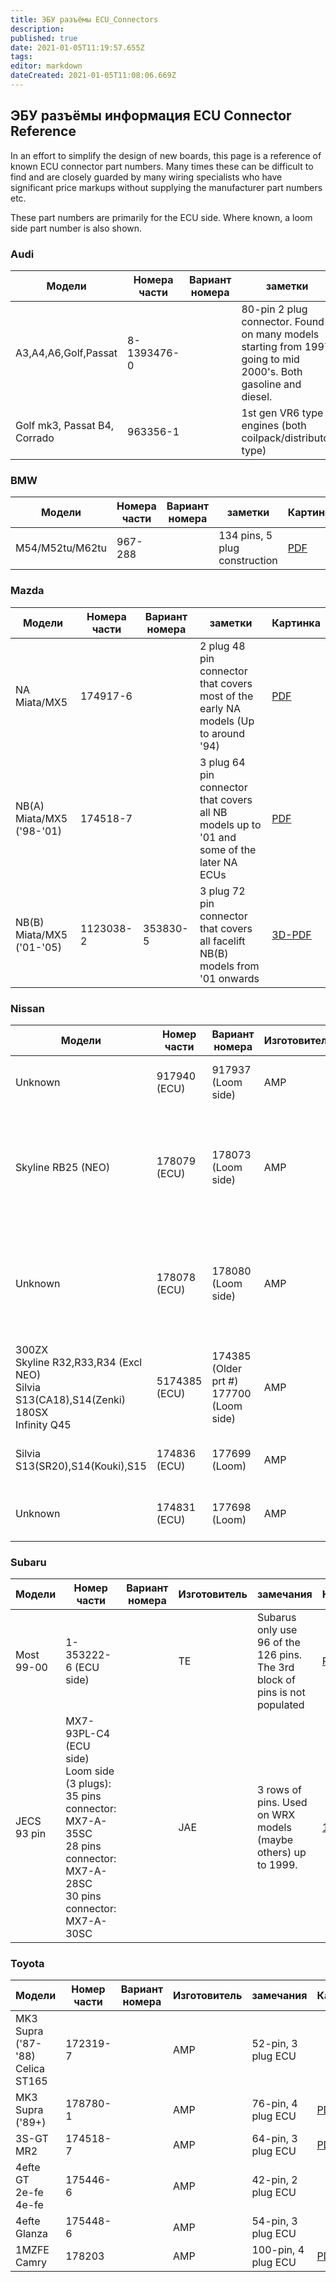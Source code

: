 ```yaml
---
title: ЭБУ разъёмы ECU_Connectors
description: 
published: true
date: 2021-01-05T11:19:57.655Z
tags: 
editor: markdown
dateCreated: 2021-01-05T11:08:06.669Z
---
```


ЭБУ разъёмы информация ECU Connector Reference
-----------------------

In an effort to simplify the design of new boards, this page is a reference of known ECU connector part numbers. Many times these can be difficult to find and are closely guarded by many wiring specialists who have significant price markups without supplying the manufacturer part numbers etc.

These part numbers are primarily for the ECU side. Where known, a loom side part number is also shown.

### Audi
| Модели | Номера части | Вариант номера | заметки | Картинка                                                                                                                                                                                    |
|------------------------------|-------------|--------------------------|-----------------------------------------------------------------------------------------------------------------|------------------------------------------------------------------------------------------------------------------------------------------------------------------------------------------|
| A3,A4,A6,Golf,Passat         | 8-1393476-0 |                          | 80-pin 2 plug connector. Found on many models starting from 1997 going to mid 2000's. Both gasoline and diesel. | [PDF](https://www.te.com/commerce/DocumentDelivery/DDEController?Action=showdoc&DocId=Customer+View+Model%7FCVM_8-1393476-0%7FB%7Fpdf%7F3D%7F3D_CVM_CVM_8-1393476-0_B.pdf%7F8-1393476-0)        |
| Golf mk3, Passat B4, Corrado | 963356-1    |                          | 1st gen VR6 type engines (both coilpack/distributor type)                                                       | [PDF](https://www.te.com/commerce/DocumentDelivery/DDEController?Action=showdoc&DocId=Customer+View+Model%7FCVM_963356-1%7FD%7Fpdf%7F3D%7F3D_CVM_CVM_963356-1_D_c-963356-1-d-3d.pdf%7F963356-1) |

### BMW
| Модели | Номера части | Вариант номера | заметки | Картинка                                                                                                                                          |
|---------------------------|-------------|--------------------------|-------------------------------------------------------------------------------------------|------------------------------------------------------------------------------------------------------------------------------------------------|
| M54/M52tu/M62tu           | 967-288     |                          | 134 pins, 5 plug construction        | [PDF](https://www.mouser.fi/ProductDetail/571-7-967288-1)              |



### Mazda

| Модели | Номера части | Вариант номера | заметки | Картинка                                                                                                                                          |
|---------------------------|-------------|--------------------------|-------------------------------------------------------------------------------------------|------------------------------------------------------------------------------------------------------------------------------------------------|
| NA Miata/MX5              | 174917-6    |                          | 2 plug 48 pin connector that covers most of the early NA models (Up to around '94)        | [PDF](http://www.te.com/commerce/DocumentDelivery/DDEController?Action=srchrtrv&DocNm=174917&DocType=Customer+Drawing&DocLang=JP)              |
| NB(A) Miata/MX5 ('98-'01) | 174518-7    |                          | 3 plug 64 pin connector that covers all NB models up to '01 and some of the later NA ECUs | [PDF](http://www.te.com/commerce/DocumentDelivery/DDEController?Action=srchrtrv&DocNm=174518&DocType=Customer+Drawing&DocLang=Japanese)        |
| NB(B) Miata/MX5 ('01-'05) | 1123038-2   | 353830-5                 | 3 plug 72 pin connector that covers all facelift NB(B) models from '01 onwards            | [3D-PDF](http://www.te.com/commerce/DocumentDelivery/DDEController?Action=srchrtrv&DocNm=CVM_1123038-2&DocType=Customer+View+Model&DocLang=3D) |

### Nissan

| Модели | Номер части | Вариант номера | Изготовитель | замечания | Картинка                                                                                                                                                                                                                                                                          |
|---------------------------------|---------------|------------------------------------------|------|---------------------------------------------------------------------------|--------------------------------------------------------------------------------------------------------------------------------------------------------------------------------------------------------------------------------------------------------------------------------|
| Unknown                         | 917940 (ECU)  | 917937 (Loom side)                       | AMP  | 120 pin 'Impul-Mate' assembly                                             |                                                                                                                                                                                                                                                                                |
| Skyline RB25 (NEO)              | 178079 (ECU)  | 178073 (Loom side)                       | AMP  | 104 pin 'Impul-Mate' assembly. Also used with 5 at the front (Eg 5178079) |                                                                                                                                                                                                                                                                                |
| Unknown                         | 178078 (ECU)  | 178080 (Loom side)                       | AMP  | 88 pin 'Impul-Mate' assembly. Also used with 5 at the front (Eg 5178078)  |                                                                                                                                                                                                                                                                                |
| 300ZX<br>Skyline R32,R33,R34 (Excl NEO)<br/>Silvia S13(CA18),S14(Zenki)<br/>180SX<br/>Infinity Q45                     | 5174385 (ECU) | 174385 (Older prt \#) 177700 (Loom side) | AMP  | 76 pin 'Impul-Mate' assembly                                              | [PDF](http://www.te.com/commerce/DocumentDelivery/DDEController?Action=srchrtrv&DocNm=174385&DocType=Customer+Drawing&DocLang=Japanese)                                                 |
| Silvia S13(SR20),S14(Kouki),S15 | 174836 (ECU)  | 177699 (Loom)                            | AMP  | 64 pin 'Impul-Mate' assembly                                              | [PDF](http://www.te.com/commerce/DocumentDelivery/DDEController?Action=srchrtrv&DocNm=174836&DocType=Customer+Drawing&DocLang=Japanese) [PDF](http://www.te.com/commerce/DocumentDelivery/DDEController?Action=srchrtrv&DocNm=177699&DocType=Customer+Drawing&DocLang=English) |
| Unknown                         | 174831 (ECU)  | 177698 (Loom)                            | AMP  | 48 pin 'Impul-Mate' assembly                                              |                                                                                                                                                                                                                                                                                |

### Subaru

| Модели | Номер части | Вариант номера | Изготовитель | замечания | Картинка                                                                                                                                  |
|-------------|-------------------------------|--------------------------|------|-----------------------------------------------------------------------------|----------------------------------------------------------------------------------------------------------------------------------------|
| Most 99-00  | 1-353222-6 (ECU side)         |                          | TE   | Subarus only use 96 of the 126 pins. The 3rd block of pins is not populated | [PDF](http://www.te.com/commerce/DocumentDelivery/DDEController?Action=srchrtrv&DocNm=353222&DocType=Customer+Drawing&DocLang=English) |
| JECS 93 pin | MX7-93PL-C4 (ECU side)<br/>Loom side (3 plugs):<br/>35 pins connector: MX7-A-35SC<br/>28 pins connector: MX7-A-28SC<br/>30 pins connector: MX7-A-30SC   |                          | JAE  | 3 rows of pins. Used on WRX models (maybe others) up to 1999.               | [1](https://www.mouser.com/ds/2/206/J031431-1134923.pdf)                                                                               |

### Toyota

| Модели | Номер части | Вариант номера | Изготовитель | замечания | Картинка                                                                                                                                   |
|--------------|-------------|--------------------------|------|---------------------|-----------------------------------------------------------------------------------------------------------------------------------------|
| MK3 Supra ('87-'88)<br/>Celica ST165   | 172319-7    |                          | AMP  | 52-pin, 3 plug ECU  |  |
| MK3 Supra ('89+)   | 178780-1    |                          | AMP  | 76-pin, 4 plug ECU  | [PDF](http://www.te.com/commerce/DocumentDelivery/DDEController?Action=srchrtrv&DocNm=178780&DocType=Customer+Drawing&DocLang=Japanese) |
| 3S-GT MR2    | 174518-7    |                          | AMP  | 64-pin, 3 plug ECU  | [PDF](http://www.te.com/commerce/DocumentDelivery/DDEController?Action=srchrtrv&DocNm=174518&DocType=Customer+Drawing&DocLang=Japanese) |
| 4efte GT<br/>2e-fe<br/>4e-fe    | 175446-6    |                          | AMP  | 42-pin, 2 plug ECU  |                                                                                                                                         |
| 4efte Glanza | 175448-6    |                          | AMP  | 54-pin, 3 plug ECU  |                                                                                                                                         |
| 1MZFE Camry  | 178203      |                          | AMP  | 100-pin, 4 plug ECU | [PDF](http://www.te.com/commerce/DocumentDelivery/DDEController?Action=srchrtrv&DocNm=178203&DocType=Customer+Drawing&DocLang=Japanese) |

